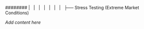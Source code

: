 ######## |   |   |   |   |   |   |   ├── Stress Testing (Extreme Market Conditions)

*Add content here*
